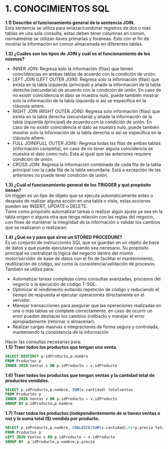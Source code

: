 # 1. CONOCIMIENTOS SQL

**1.1) Describe el funcionamiento general de la sentencia JOIN.**
<br>Esta sentencia se utiliza para enlazar/combinar registros de dos o mas tablas en una sola consulta, estas deben tener columnas en común, normalmente se utilizan llaves primarias y foráneas. Esto con el fin de mostrar la información en común almacenada en diferentes tablas.

**1.2) ¿Cuáles son los tipos de JOIN y cuál es el funcionamiento de los mismos?**

- INNER JOIN:  Regresa solo la información (filas) que tienen coincidencias en ambas tablas de acuerdo con la condición de unión. 
- LEFT JOIN (LEFT OUTER JOIN): Regresa solo la información (filas) que exista en la tabla izquierda (principal) y añade la información de la tabla derecha (secundaria) de acuerdo con la condición de unión. En caso de no existir coincidencia el dato se muestra nulo, puede también mostrar solo la información de la tabla izquierda si así se especifica en la cláusula where.
- RIGHT JOIN (RIGHT OUTER JOIN): Regresa solo información (filas) que exista en la tabla derecha (secundaria) y añade la información de la tabla izquierda (principal) de acuerdo con la condición de unión. En caso de no existir coincidencia el dato se muestra nulo, puede también mostrar solo la información de la tabla derecha si así se especifica en la cláusula where.
- FULL JOIN(FULL OUTER JOIN): Regresa todas las filas de ambas tablas (información completa), en caso de no tener alguna coincidencia se muestra el dato como nulo. Esta al igual que las anteriores requiere condición de unión.
- CROSS JOIN: Regresa la información combinada de cada fila de la tabla principal con la cada fila de la tabla secundaria. Está a excepción de las anteriores no puede tener condición de unión.

**1.3) ¿Cuál el funcionamiento general de los TRIGGER y qué propósito tienen?**
<br>Un trigger es un tipo de objeto que se ejecuta automáticamente antes o después de realizar alguna acción en una tabla o vista, estas acciones pueden ser INSERT, UPDATE o DELETE. <br>
Tiene como propósito automatizar tareas o realizar algún ajuste ya sea en la tabla origen o alguna otra que tenga relación con las reglas del negocio, con fines de mantener la integridad de la información o validar los cambios que se realizaron o realizaran.

**1.4) ¿Qué es y para qué sirve un STORED PROCEDURE?**
<br>Es un conjunto de instrucciones SQL que se guardan en un objeto de base de datos y que puede ejecutarse cuando sea necesario.
Su propósito principal es centralizar la lógica del negocio dentro del mismo motor/servidor de base de datos con el fin de facilitar el mantenimiento, reutilización de código, así como la consistencia/validación de procesos.
<br>También se utiliza para:  
- Automatizar tareas complejas como consultas avanzadas, procesos del negocio o la ejecución de código T-SQL.
- Optimizar el rendimiento evitando repetición de código y reduciendo el tiempo de respuesta al ejecutar operaciones directamente en el servidor.
- Manejar transacciones para asegurar que las operaciones realizadas en una o más tablas se complete correctamente, en caso de ocurrir un error pueden deshacer los cambios (rollback) y manejar el error apropiadamente (retornar o almacenar).
- Realizar cargas masivas e integraciones de forma segura y controlada, manteniendo la consistencia de la información

Hacer las consultas necesarias para: <br>
**1.5) Traer todos los productos que tengan una venta.**<br>
``` SQL
SELECT DISTINCT p.idProducto,p.nombre
FROM Productos p 
INNER JOIN Ventas v ON p.idProducto = v.idProducto
```
**1.6) Traer todos los productos que tengan ventas y la cantidad total de productos vendidos.**<br>
``` SQL
SELECT p.idProducto,p.nombre, SUM(v.cantidad) totalventas
FROM Productos p 
INNER JOIN Ventas v ON p.idProducto = v.idProducto
GROUP BY p.idProducto,p.nombre
```
**1.7) Traer todos los productos (independientemente de si tienen ventas o no) y la suma total ($) vendida por producto.**<br>
``` SQL
SELECT p.idProducto,p.nombre, COALESCE(SUM(v.cantidad),0)*p.precio totalventas
FROM Productos p 
LEFT JOIN Ventas v ON p.idProducto = v.idProducto
GROUP BY  p.idProducto,p.nombre,p.precio
```